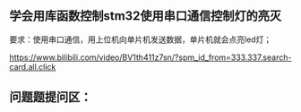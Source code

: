 ## 学会用库函数控制stm32使用串口通信控制灯的亮灭
要求：使用串口通信，用上位机向单片机发送数据，单片机就会点亮led灯；


https://www.bilibili.com/video/BV1th411z7sn/?spm_id_from=333.337.search-card.all.click



## 问题题提问区：
